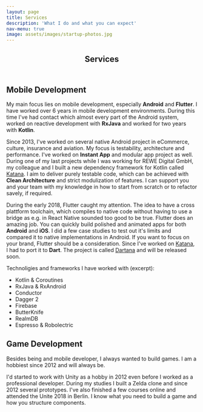 ```yaml
---
layout: page
title: Services
description: 'What I do and what you can expect'
nav-menu: true
image: assets/images/startup-photos.jpg
---
```


<!-- Main -->
<div id="main" class="alt">

<!-- Mobile -->
<section id="mobile">
	<div class="inner">
		<header class="major">
			<h1>Services</h1>
		</header>

<!-- Content -->
<h2 id="content">Mobile Development</h2>
<p>My main focus lies on mobile development, especially <b>Android</b> and <b>Flutter</b>. I have worked over 6 years in mobile development environments. During this time I've had contact which almost every part of the Android system, worked on reactive development with <b>RxJava</b> and worked for two years with <b>Kotlin</b>.</p>
<p><span class="image left"><img src="assets/images/Android_Robot_200.png" alt="" /></span>Since 2013, I've worked on several native Android project in eCommerce, culture, insurance and aviation. My focus is testability, architecture and performance. I've worked on <b>Instant App</b> and modular app project as well. During one of my last projects while I was working for REWE Digital GmbH, my colleague and I built a new dependency framework for Kotlin called <a target="_blank" href="https://github.com/rewe-digital/katana">Katana</a>. I aim to deliver purely testable code, which can be achieved with <b>Clean Architecture</b> and strict modulization of features. I can support you and your team with my knowledge in how to start from scratch or to refactor savely, if required.</p>

<p><span class="image right"><img src="assets/images/flutter.png" alt="" /></span>During the early 2018, Flutter caught my attention. The idea to have a cross plattform toolchain, which compiles to native code without having to use a bridge as e.g. in React Native sounded too good to be true. Flutter does an amazing job. You can quickly build polished and animated apps for both <b>Android</b> and <b>iOS</b>. I did a few case studies to test out it's limits and compared it to native implementations in Android. If you want to focus on your brand, Flutter should be a consideration. Since I've worked on <a target="_blank" href="https://github.com/rewe-digital/katana">Katana</a>, I had to port it to <b>Dart</b>. The project is called <a target="_blank" href="https://github.com/matthiasbruns/dartana">Dartana</a> and will be released soon.</p>

<p>Technoligies and frameworks I have worked with (excerpt):</p>
<ul>
	<li>Kotlin & Coroutines</li>
	<li>RxJava & RxAndroid</li>
	<li>Conductor</li>
	<li>Dagger 2</li>
	<li>Firebase</li>
	<li>ButterKnife</li>
	<li>RealmDB</li>
	<li>Espresso & Robolectric</li>
</ul>

</div>
</section>

<!-- Game -->
<section id="game">
	<div class="inner">

<!-- Content -->
<h2 id="content">Game Development</h2>
<p>Besides being and mobile developer, I always wanted to build games. I am a hobbiest since 2012 and will always be.</p>
<p><span class="image left"><img src="assets/images/unity-3d-vector-icon-logo.png" alt="" /></span>I'd started to work with Unity as a hobby in 2012 even before I worked as a professional developer. During my studies I built a Zelda clone and since 2012 several prototypes. I've also finished a few courses online and attended the Unite 2018 in Berlin. I know what you need to build a game and how you structure components.

<!--TODO: ADD MORE-->
</p>
<br/>
<br/>

</div>
</section>

</div>
